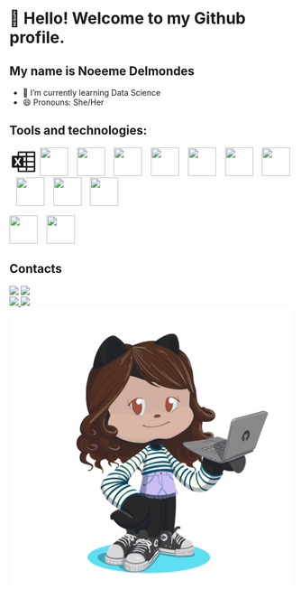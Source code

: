 # 👋 Hello! Welcome to my Github profile.
## My name is Noeeme Delmondes

- 🌱 I’m currently learning Data Science
- 😄 Pronouns: She/Her
  
## Tools and technologies:
<svg xmlns="http://www.w3.org/2000/svg" width="50" height="50" viewBox="0 0 24 24"><path fill="currentColor" d="M21.17 3.25q.33 0 .59.25q.24.24.24.58v15.84q0 .34-.24.58q-.26.25-.59.25H7.83q-.33 0-.59-.25q-.24-.24-.24-.58V17H2.83q-.33 0-.59-.24Q2 16.5 2 16.17V7.83q0-.33.24-.59Q2.5 7 2.83 7H7V4.08q0-.34.24-.58q.26-.25.59-.25M7 13.06l1.18 2.22h1.79L8 12.06l1.93-3.17H8.22L7.13 10.9l-.04.06l-.03.07q-.26-.53-.56-1.07q-.25-.53-.53-1.07H4.16l1.89 3.19L4 15.28h1.78m8.1 4.22V17H8.25v2.5m5.63-3.75v-3.12H12v3.12m1.88-4.37V8.25H12v3.13M13.88 7V4.5H8.25V7m12.5 12.5V17h-5.62v2.5m5.62-3.75v-3.12h-5.62v3.12m5.62-4.37V8.25h-5.62v3.13M20.75 7V4.5h-5.62V7Z"/></svg>
<img src="https://cdn.jsdelivr.net/gh/devicons/devicon@latest/icons/python/python-original-wordmark.svg" width="50" height="50" /> &nbsp;&nbsp; <img src="https://cdn.jsdelivr.net/gh/devicons/devicon@latest/icons/jupyter/jupyter-original-wordmark.svg" width="50" height="50"/> &nbsp;&nbsp; <img src="https://cdn.jsdelivr.net/gh/devicons/devicon@latest/icons/pandas/pandas-original-wordmark.svg" width="50" height="50" /> &nbsp;&nbsp; <img src="https://cdn.jsdelivr.net/gh/devicons/devicon@latest/icons/numpy/numpy-original-wordmark.svg" width="50" height="50"/> &nbsp;&nbsp; <img src="https://cdn.jsdelivr.net/gh/devicons/devicon@latest/icons/git/git-original-wordmark.svg" width="50" height="50"/> &nbsp;&nbsp; <img src="https://cdn.jsdelivr.net/gh/devicons/devicon@latest/icons/github/github-original-wordmark.svg" width="50" height="50"/> &nbsp;&nbsp; <img src="https://cdn.jsdelivr.net/gh/devicons/devicon@latest/icons/matplotlib/matplotlib-original-wordmark.svg" width="50" height="50"/> &nbsp;&nbsp; <img src="https://cdn.jsdelivr.net/gh/devicons/devicon@latest/icons/mysql/mysql-original-wordmark.svg" width="50" height="50"/> &nbsp;&nbsp; <img src="https://cdn.jsdelivr.net/gh/devicons/devicon@latest/icons/postgresql/postgresql-original-wordmark.svg" width="50" height="50"/> &nbsp;&nbsp; <img src="https://cdn.jsdelivr.net/gh/devicons/devicon@latest/icons/trello/trello-original-wordmark.svg" width="50" height="50"/>
  

<img src="https://cdn.jsdelivr.net/gh/devicons/devicon@latest/icons/c/c-original.svg" width="50" height="50"/> &nbsp;&nbsp; <img src="https://cdn.jsdelivr.net/gh/devicons/devicon@latest/icons/java/java-original.svg" width="50" height="50"/>
          
          
          
## Contacts
<div>
<a href = "mailto:noemisilva598@gmail.com"><img loading="lazy" src="https://img.shields.io/badge/Gmail-D14836?style=for-the-badge&logo=gmail&logoColor=white" target="_blank"></a>
<a href="https://www.linkedin.com/in/noeeme-silva" target="_blank"><img loading="lazy" src="https://img.shields.io/badge/-LinkedIn-%230077B5?style=for-the-badge&logo=linkedin&logoColor=white" target="_blank"></a>   
</div>

<div>
<a href="https://github.com/Noeeme">
<img loading="lazy" height="180em" src="https://github-readme-stats.vercel.app/api/top-langs/?Noeeme&layout=compact&langs_count=7&theme=dracula"/>
<img loading="lazy" height="180em" src="https://github-readme-stats.vercel.app/api?Noeeme&show_icons=true&theme=dracula&include_all_commits=true&count_private=true"/>
</div>

<img src="octocat-1713210032060.png">

<!--
**Noeeme/Noeeme** is a ✨ _special_ ✨ repository because its `README.md` (this file) appears on your GitHub profile.

Here are some ideas to get you started:


- 👯 I’m looking to collaborate on ...
- 🤔 I’m looking for help with ...
- 💬 Ask me about ...
- 📫 How to reach me: ...

- ⚡ Fun fact: ...
-->

